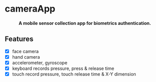 # cameraApp
<h4 align="center">A mobile sensor collection app for biometrics authentication.</h4>

## Features

- [x] face camera 
- [x] hand camera
- [x] accelerometer, gyroscope
- [x] keyboard records pressure, press & release time
- [x] touch record pressure, touch release time & X-Y dimension

